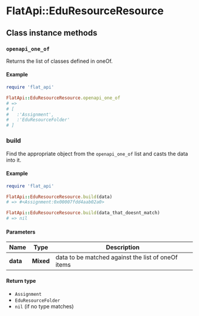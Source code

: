 # FlatApi::EduResourceResource

## Class instance methods

### `openapi_one_of`

Returns the list of classes defined in oneOf.

#### Example

```ruby
require 'flat_api'

FlatApi::EduResourceResource.openapi_one_of
# =>
# [
#   :'Assignment',
#   :'EduResourceFolder'
# ]
```

### build

Find the appropriate object from the `openapi_one_of` list and casts the data into it.

#### Example

```ruby
require 'flat_api'

FlatApi::EduResourceResource.build(data)
# => #<Assignment:0x00007fdd4aab02a0>

FlatApi::EduResourceResource.build(data_that_doesnt_match)
# => nil
```

#### Parameters

| Name | Type | Description |
| ---- | ---- | ----------- |
| **data** | **Mixed** | data to be matched against the list of oneOf items |

#### Return type

- `Assignment`
- `EduResourceFolder`
- `nil` (if no type matches)

